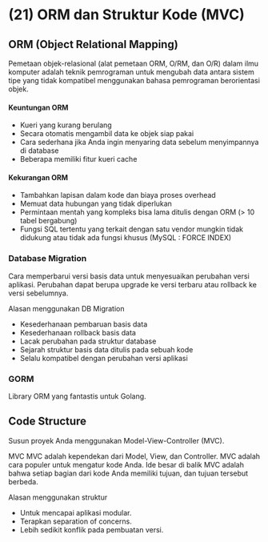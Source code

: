 # (21) ORM dan Struktur Kode (MVC)

## ORM (Object Relational Mapping)
Pemetaan objek-relasional (alat pemetaan ORM, O/RM, dan O/R) dalam ilmu komputer adalah teknik pemrograman untuk mengubah data antara sistem tipe yang tidak kompatibel menggunakan bahasa pemrograman berorientasi objek.

#### Keuntungan ORM
- Kueri yang kurang berulang
- Secara otomatis mengambil data ke objek siap pakai
- Cara sederhana jika Anda ingin menyaring data sebelum menyimpannya di database
- Beberapa memiliki fitur kueri cache 

#### Kekurangan ORM
- Tambahkan lapisan dalam kode dan biaya proses overhead
- Memuat data hubungan yang tidak diperlukan
- Permintaan mentah yang kompleks bisa lama ditulis dengan ORM (> 10 tabel bergabung)
- Fungsi SQL tertentu yang terkait dengan satu vendor mungkin tidak didukung atau tidak ada fungsi khusus (MySQL : FORCE INDEX)

### Database Migration
Cara memperbarui versi basis data untuk menyesuaikan perubahan versi aplikasi. Perubahan dapat berupa upgrade ke versi terbaru atau rollback ke versi sebelumnya.

Alasan menggunakan DB Migration
- Kesederhanaan pembaruan basis data
- Kesederhanaan rollback basis data
- Lacak perubahan pada struktur database
- Sejarah struktur basis data ditulis pada sebuah kode
- Selalu kompatibel dengan perubahan versi aplikasi

### GORM
Library ORM yang fantastis untuk Golang.

## Code Structure
Susun proyek Anda menggunakan Model-View-Controller (MVC).

MVC
MVC adalah kependekan dari Model, View, dan Controller. MVC adalah cara populer untuk mengatur kode Anda. Ide besar di balik MVC adalah bahwa setiap bagian dari kode Anda memiliki tujuan, dan tujuan tersebut berbeda.

Alasan menggunakan struktur
- Untuk mencapai aplikasi modular.
- Terapkan separation of concerns.
- Lebih sedikit konflik pada pembuatan versi.
